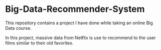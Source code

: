 # Big-Data-Recommender-System
This repository contains a project I have done while taking an online Big Data course.

In this project, massive data from Netflix is use to recommend to the user films similar to their old favorites. 

